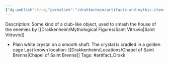 ```yaml
---
{"dg-publish":true,"permalink":"/drakkenheim/artifacts-and-mythic-items/the-scepter-of-saint-vitruvio/"}
---
```


Description: Some kind of a club-like object, used to smash the house of the enemies by [[Drakkenheim/Mythological Figures/Saint Vitruvio\|Saint Vitruvio]]
- Plain white crystal on a smooth shaft. The crystal is cradled in a golden cage
Last known location: [[Drakkenheim/Locations/Chapel of Saint Brenna\|Chapel of Saint Brenna]]
Tags: #artifact_Drakk

